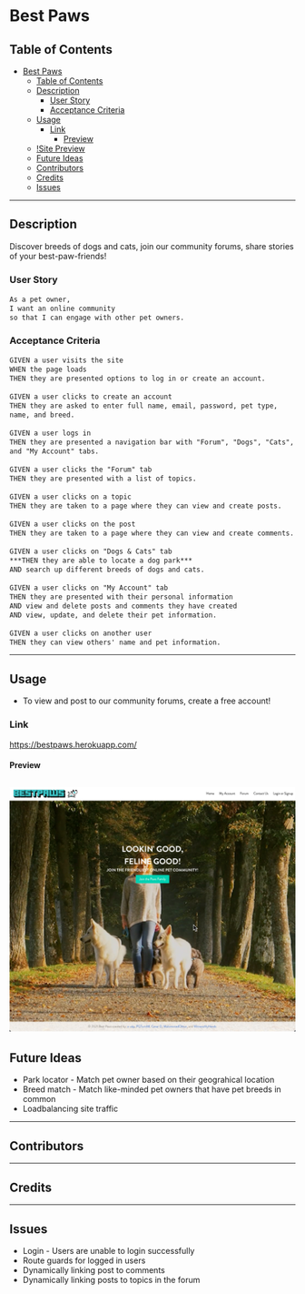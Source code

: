 # Best Paws

## Table of Contents
- [Best Paws](#best-paws)
  - [Table of Contents](#table-of-contents)
  - [Description](#description)
    - [User Story](#user-story)
    - [Acceptance Criteria](#acceptance-criteria)
  - [Usage](#usage)
    - [Link](#link)
      - [Preview](#preview)
  - [!Site Preview](#)
  - [Future Ideas](#future-ideas)
  - [Contributors](#contributors)
  - [Credits](#credits)
  - [Issues](#issues)

---

## Description
Discover breeds of dogs and cats, join our community forums, share stories of your best-paw-friends!

### User Story
```
As a pet owner,
I want an online community 
so that I can engage with other pet owners.
```

### Acceptance Criteria
```
GIVEN a user visits the site
WHEN the page loads
THEN they are presented options to log in or create an account.

GIVEN a user clicks to create an account
THEN they are asked to enter full name, email, password, pet type, name, and breed.

GIVEN a user logs in
THEN they are presented a navigation bar with "Forum", "Dogs", "Cats", and "My Account" tabs.

GIVEN a user clicks the "Forum" tab
THEN they are presented with a list of topics.

GIVEN a user clicks on a topic
THEN they are taken to a page where they can view and create posts.

GIVEN a user clicks on the post
THEN they are taken to a page where they can view and create comments.

GIVEN a user clicks on "Dogs & Cats" tab
***THEN they are able to locate a dog park***
AND search up different breeds of dogs and cats.

GIVEN a user clicks on "My Account" tab
THEN they are presented with their personal information
AND view and delete posts and comments they have created
AND view, update, and delete their pet information.

GIVEN a user clicks on another user
THEN they can view others' name and pet information.
```
---

## Usage
* To view and post to our community forums, create a free account!

### Link
https://bestpaws.herokuapp.com/

#### Preview
![Site Preview](./public/images/preview.png)
---

## Future Ideas
* Park locator - Match pet owner based on their geograhical location 
* Breed match - Match like-minded pet owners that have pet breeds in common
* Loadbalancing site traffic


---

## Contributors

---

## Credits

---

## Issues
* Login - Users are unable to login successfully
* Route guards for logged in users
* Dynamically linking post to comments
* Dynamically linking posts to topics in the forum
  